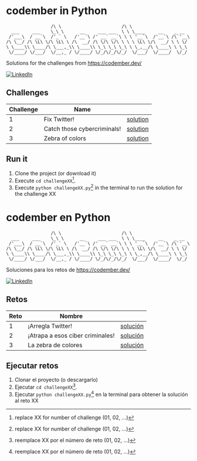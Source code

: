 # codember in Python
```
                 /\ \                       /\ \
  ___     ___    \_\ \      __     ___ ___  \ \ \____     __    _ __
 /'___\  / __`\  /'_` \   /'__`\ /' __` __`\ \ \ '__`\  /'__`\ /\`'__\
/\ \__/ /\ \L\ \/\ \L\ \ /\  __/ /\ \/\ \/\ \ \ \ \L\ \/\  __/ \ \ \/
\ \____\\ \____/\ \___,_\\ \____\\ \_\ \_\ \_\ \ \_,__/\ \____\ \ \_\
 \/____/ \/___/  \/__,_ / \/____/ \/_/\/_/\/_/  \/___/  \/____/  \/_/
```
Solutions for the challenges from https://codember.dev/

[![LinkedIn](https://img.shields.io/badge/linkedin-%230077B5.svg?style=for-the-badge&logo=linkedin&logoColor=white)](https://www.linkedin.com/in/andres-betancurt)


## Challenges

| Challenge     | Name                        |                                          |
| ------------- | --------------------------- | ---------------------------------------- |
| 1             | Fix Twitter!                | [solution](./challenge01/challenge01.py) |
| 2             | Catch those cybercriminals! | [solution](./challenge02/challenge02.py) |
| 3             | Zebra of colors             | [solution](./challenge03/challenge03.py) |

## Run it
1. Clone the project (or download it)
2. Execute `cd challengeXX`[^1].
3. Execute `python challengeXX.py`[^1] in the terminal to run the solution for the challenge XX

[^1]: replace XX for number of challenge (01, 02, ...)


# codember en Python
```
                 /\ \                       /\ \
  ___     ___    \_\ \      __     ___ ___  \ \ \____     __    _ __
 /'___\  / __`\  /'_` \   /'__`\ /' __` __`\ \ \ '__`\  /'__`\ /\`'__\
/\ \__/ /\ \L\ \/\ \L\ \ /\  __/ /\ \/\ \/\ \ \ \ \L\ \/\  __/ \ \ \/
\ \____\\ \____/\ \___,_\\ \____\\ \_\ \_\ \_\ \ \_,__/\ \____\ \ \_\
 \/____/ \/___/  \/__,_ / \/____/ \/_/\/_/\/_/  \/___/  \/____/  \/_/
```
Soluciones para los retos de https://codember.dev/

[![LinkedIn](https://img.shields.io/badge/linkedin-%230077B5.svg?style=for-the-badge&logo=linkedin&logoColor=white)](https://www.linkedin.com/in/andres-betancurt)


## Retos

| Reto          | Nombre                           |                                          |
| ------------- | -------------------------------- | ---------------------------------------- |
| 1             | ¡Arregla Twitter!                | [solución](./challenge01/challenge01.py) |
| 2             | ¡Atrapa a esos ciber criminales! | [solución](./challenge02/challenge02.py) |
| 3             | La zebra de colores              | [solución](./challenge03/challenge03.py) |

## Ejecutar retos
1. Clonar el proyecto (o descargarlo)
2. Ejecutar `cd challengeXX`[^2].
3. Ejecutar `python challengeXX.py`[^2] en la terminal para obtener la solución al reto XX

[^2]: reemplace XX por el número de reto (01, 02, ...)
